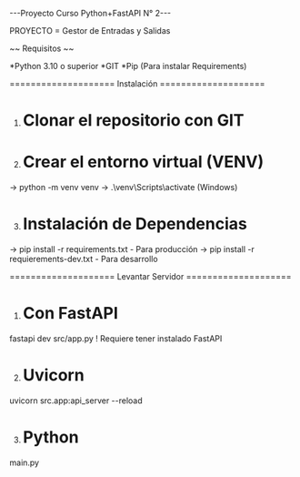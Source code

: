 ---Proyecto Curso Python+FastAPI N° 2---

PROYECTO = Gestor de Entradas y Salidas

~~ Requisitos ~~

*Python 3.10 o superior
*GIT 
*Pip (Para instalar Requirements)

==================== Instalación ====================

1) # Clonar el repositorio con GIT

2) # Crear el entorno virtual (VENV)
-> python -m venv venv
   -> .\venv\Scripts\activate (Windows)

3) # Instalación de Dependencias
-> pip install -r requirements.txt     - Para producción
   -> pip install -r requierements-dev.txt     - Para desarrollo


==================== Levantar Servidor ====================

1) # Con FastAPI

fastapi dev src/app.py     ! Requiere tener instalado FastAPI

2) # Uvicorn

uvicorn src.app:api_server --reload

3) # Python

main.py





